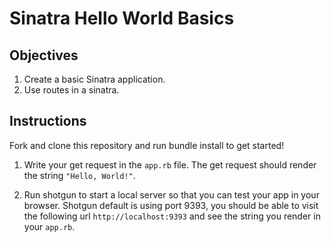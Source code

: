 # Sinatra Hello World Basics

## Objectives

1. Create a basic Sinatra application.
2. Use routes in a sinatra.


## Instructions

Fork and clone this repository and run bundle install to get started!

1. Write your get request in the `app.rb` file. The get request should render the string `"Hello, World!"`.

2. Run shotgun to start a local server so that you can test your app in your browser. Shotgun default is using port 9393, you should be able to visit the following url `http://localhost:9393` and see the string you render in your `app.rb`.

